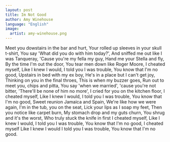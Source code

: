 ```yaml
---
layout: post
title: Im Not Good
author: Amy Winehouse
language: "English"
image:
  artist: amy-winehouse.png
---
```

Meet you dowstairs in the bar and hurt,
Your rolled up sleeves in your skull t-shirt,
You say 'What did you do with him today?',
And sniffed me out like I was Tanqueray,
'Cause you're my fella my guy,
Hand me your Stella and fly,
By the time I'm out the door,
You tear men down like Roger Moore,
I cheated myself,
Like I knew I would,
I told you I was trouble,
You know that I'm no good,
Upstairs in bed with my ex boy,
He's in a place but I can't get joy,
Thinking on you in the final throes,
This is when my buzzer goes,
Run out to meet you, chips and pitta,
You say 'when we married',
'cause you're not bitter,
'There'll be none of him no more',
I cried for you on the kitchen floor,
I cheated myself,
Like I knew I would,
I told you I was trouble,
You know that I'm no good,
Sweet reunion Jamaica and Spain,
We're like how we were again,
I'm in the tub, you on the seat,
Lick your lips as I soap my feet,
Then you notice like carpet burn,
My stomach drop and my guts churn,
You shrug and it's the worst,
Who truly stuck the knife in first
I cheated myself,
Like I knew I would,
I told you I was trouble,
You know that I'm no good,
I cheated myself
Like I knew I would
I told you I was trouble,
You know that I'm no good.
